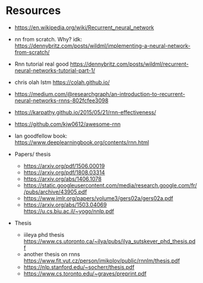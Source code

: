 # Resources
- https://en.wikipedia.org/wiki/Recurrent_neural_network
- nn from scratch. Why? idk: https://dennybritz.com/posts/wildml/implementing-a-neural-network-from-scratch/
- Rnn tutorial real good https://dennybritz.com/posts/wildml/recurrent-neural-networks-tutorial-part-1/
- chris olah lstm https://colah.github.io/
- https://medium.com/@researchgraph/an-introduction-to-recurrent-neural-networks-rnns-802fcfee3098
- https://karpathy.github.io/2015/05/21/rnn-effectiveness/
- https://github.com/kjw0612/awesome-rnn
- Ian goodfellow book: https://www.deeplearningbook.org/contents/rnn.html
- Papers/ thesis
    - https://arxiv.org/pdf/1506.00019
    - https://arxiv.org/pdf/1808.03314
    - https://arxiv.org/abs/1406.1078
    - https://static.googleusercontent.com/media/research.google.com/fr//pubs/archive/43905.pdf
    - https://www.jmlr.org/papers/volume3/gers02a/gers02a.pdf
    - https://arxiv.org/abs/1503.04069
    https://u.cs.biu.ac.il/~yogo/nnlp.pdf

- Thesis
    - iileya phd thesis https://www.cs.utoronto.ca/~ilya/pubs/ilya_sutskever_phd_thesis.pdf
    - another thesis on rnns https://www.fit.vut.cz/person/imikolov/public/rnnlm/thesis.pdf
    - https://nlp.stanford.edu/~socherr/thesis.pdf
    - https://www.cs.toronto.edu/~graves/preprint.pdf   